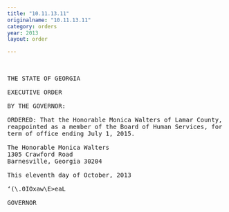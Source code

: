 ```yaml
---
title: "10.11.13.11"
originalname: "10.11.13.11"
category: orders
year: 2013
layout: order

---
```

<pre>
 

THE STATE OF GEORGIA

EXECUTIVE ORDER

BY THE GOVERNOR:

ORDERED: That the Honorable Monica Walters of Lamar County, Georgia, is
reappointed as a member of the Board of Human Services, for a
term of office ending July 1, 2015.

The Honorable Monica Walters
1305 Crawford Road
Barnesville, Georgia 30204

This eleventh day of October, 2013

‘(\.0IOxaw\E>eaL

GOVERNOR

</pre>
